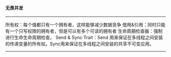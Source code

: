 #### 无畏并发
***
所有权：每个值都只有一个拥有者，这样能够减少数据竞争
借用&引用：同时只能有一个只写权限的拥有者，但是可以有多个可读的拥有者
生命周期检查器：强制进行生命生命周期检查。
Send & Sync Trait：Send 用来保证在多线程之间安装的传递变量的所有权。Sync用来保证在多线程之间安装的共享不可变应用。
***